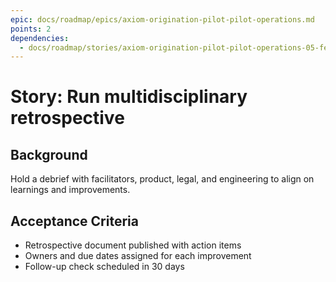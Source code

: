 ```yaml
---
epic: docs/roadmap/epics/axiom-origination-pilot-pilot-operations.md
points: 2
dependencies:
  - docs/roadmap/stories/axiom-origination-pilot-pilot-operations-05-feedback-collection.md
---
```

# Story: Run multidisciplinary retrospective

## Background
Hold a debrief with facilitators, product, legal, and engineering to align on learnings and improvements.

## Acceptance Criteria
- Retrospective document published with action items
- Owners and due dates assigned for each improvement
- Follow-up check scheduled in 30 days
